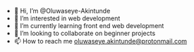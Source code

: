 - 👋 Hi, I’m @Oluwaseye-Akintunde
- 👀 I’m interested in web development
- 🌱 I’m currently learning front end web development
- 💞️ I’m looking to collaborate on beginner projects
- 📫 How to reach me oluwaseye.akintunde@protonmail.com

<!---
Oluwaseye-Akintunde/Oluwaseye-Akintunde is a ✨ special ✨ repository because its `README.md` (this file) appears on your GitHub profile.
You can click the Preview link to take a look at your changes.
--->
